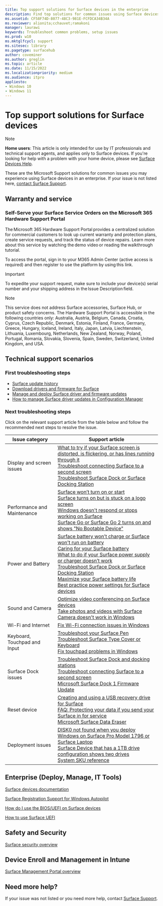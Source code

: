 ```yaml
---
title: Top support solutions for Surface devices in the enterprise
description: Find top solutions for common issues using Surface devices in the enterprise.
ms.assetid: CF58F74D-8077-48C3-981E-FCFDCA34B34A
ms.reviewer: alionita;cchauvet;ramakoni
manager: laurawi
keywords: Troubleshoot common problems, setup issues
ms.prod: w10
ms.mktglfcycl: support
ms.sitesec: library
ms.pagetype: surfacehub
author: coveminer
ms.author: greglin
ms.topic: article
ms.date: 11/15/2022
ms.localizationpriority: medium
ms.audience: itpro
appliesto:
- Windows 10
- Windows 11
---
```


# Top support solutions for Surface devices

> [!NOTE]
> **Home users**: This article is only intended for use by IT professionals and technical support agents, and applies only to Surface devices. If you're looking for help with a problem with your home device, please see [Surface Devices Help](https://support.microsoft.com/products/surface-devices).

These are the Microsoft Support solutions for common issues you may experience using Surface devices in an enterprise. If your issue is not listed here, [contact Surface Support](https://surface.com/help).

## Warranty and service

### Self-Serve your Surface Service Orders on the Microsoft 365 Hardware Support Portal

The Microsoft 365 Hardware Support Portal provides a centralized solution for commercial customers to look up current warranty and protection plans, create service requests, and track the status of device repairs. Learn more about this service by watching the demo video or reading the walkthrough tutorial.

To access the portal, sign in to your M365 Admin Center (active access is required) and then register to use the platform by using this link.

> [!IMPORTANT]
> To expedite your support request, make sure to include your device(s) serial number and your shipping address in the Issue Description field.

> [!NOTE]
> This service does not address Surface accessories, Surface Hub, or product safety concerns.
> The Hardware Support Portal is accessible in the following countries only: Australia, Austria, Belgium, Canada, Croatia, Cyprus, Czech Republic, Denmark, Estonia, Finland, France, Germany, Greece, Hungary, Iceland, Ireland, Italy, Japan, Latvia, Liechtenstein, Lithuania, Luxembourg, Netherlands, New Zealand, Norway, Poland, Portugal, Romania, Slovakia, Slovenia, Spain, Sweden, Switzerland, United Kingdom, and USA.

## Technical support scenarios

### First troubleshooting steps

- [Surface update history](https://support.microsoft.com/surface/surface-update-history-6036fff5-edec-c8ec-9796-a5633aac9488)
- [Download drivers and firmware for Surface](https://support.microsoft.com/surface/download-drivers-and-firmware-for-surface-09bb2e09-2a4b-cb69-0951-078a7739e120)
- [Manage and deploy Surface driver and firmware updates](manage-surface-driver-and-firmware-updates.md)
- [How to manage Surface driver updates in Configuration Manager](manage-surface-driver-updates-configuration-manager.md)

### Next troubleshooting steps

Click on the relevant support article from the table below and follow the recommended next steps to resolve the issue.

|Issue category|Support article|
|---|---|
|Display and screen issues|[What to try if your Surface screen is distorted, is flickering, or has lines running through it](https://support.microsoft.com/surface/what-to-try-if-your-surface-screen-is-distorted-is-flickering-or-has-lines-running-through-it-c64061ba-8c11-48fa-86ad-6ad9761061f6)<br/>[Troubleshoot connecting Surface to a second screen](https://support.microsoft.com/surface/troubleshoot-connecting-surface-to-a-second-screen-bc8f5121-a4cb-cf0b-5770-2df7a66a3b28)<br/>[Troubleshoot Surface Dock or Surface Docking Station](https://support.microsoft.com/surface/troubleshoot-surface-dock-or-surface-docking-station-2cbef2fb-b2d4-3bdd-4846-36dbbeb80abc)<br/>|
|Performance and Maintenance|[Surface won’t turn on or start](https://support.microsoft.com/surface/surface-won-t-turn-on-or-start-1e181652-3db8-5ca1-9649-7390fafb102a)<br/>[Surface turns on but is stuck on a logo screen](https://support.microsoft.com/surface/surface-turns-on-but-is-stuck-on-a-logo-screen-4fe887f3-ec11-89fd-c593-853d08877d70)<br/>[Windows doesn't respond or stops working on Surface](https://support.microsoft.com/surface/windows-doesn-t-respond-or-stops-working-on-surface-aad86fbf-2743-302d-7f0e-686703216b07#WindowsVersion=Windows_11)<br/>[Surface Go or Surface Go 2 turns on and shows "No Bootable Device"](https://support.microsoft.com/surface/surface-go-or-surface-go-2-turns-on-and-shows-no-bootable-device-5348cd7c-b417-4384-aad1-6d7db2642a9b)
|Power and Battery|[Surface battery won’t charge or Surface won't run on battery](https://support.microsoft.com/surface/surface-battery-won-t-charge-or-surface-won-t-run-on-battery-1886ca81-2516-2a44-4dfe-a879102a2278)<br/>[Caring for your Surface battery](https://support.microsoft.com/surface/caring-for-your-surface-battery-9ccdfa7b-d074-f629-425c-1c090ac66bed)<br/>[What to do if your Surface power supply or charger doesn’t work](https://support.microsoft.com/surface/what-to-do-if-your-surface-power-supply-or-charger-doesn-t-work-41742e23-8489-fb03-dcef-9f9a777e8df1)<br/>[Troubleshoot Surface Dock or Surface Docking Station](https://support.microsoft.com/surface/troubleshoot-surface-dock-or-surface-docking-station-2cbef2fb-b2d4-3bdd-4846-36dbbeb80abc)<br/>[Maximize your Surface battery life](https://support.microsoft.com/surface/maximize-your-surface-battery-life-45479867-a7fa-33dd-fc4d-6762e9b3b11a)<br/>[Best practice power settings for Surface devices](maintain-optimal-power-settings-on-surface-devices.md)
|Sound and Camera|[Optimize video conferencing on Surface devices](optimize-video-conferencing-on-surface.md)<br/>[Take photos and videos with Surface](https://support.microsoft.com/surface/take-photos-and-videos-with-surface-419d8113-79e4-bf93-ee8a-2225a55c44d5)<br/>[Camera doesn't work in Windows](https://support.microsoft.com/windows/camera-doesn-t-work-in-windows-32adb016-b29c-a928-0073-53d31da0dad5)
|Wi-Fi and Internet|[Fix Wi-Fi connection issues in Windows](https://support.microsoft.com/windows/fix-wi-fi-connection-issues-in-windows-9424a1f7-6a3b-65a6-4d78-7f07eee84d2c)|
|Keyboard, Touchpad and Input|[Troubleshoot your Surface Pen](https://support.microsoft.com/surface/troubleshoot-your-surface-pen-f1fc2b8a-ac5c-f728-0f99-3dc2e8943593)<br/>[Troubleshoot Surface Type Cover or Keyboard](https://support.microsoft.com/surface/troubleshoot-surface-type-cover-or-keyboard-c106b37d-f55a-4640-8cb2-8f1b2b0207ea)<br/>[Fix touchpad problems in Windows](https://support.microsoft.com/windows/fix-touchpad-problems-in-windows-30b498e5-0caa-9740-2b21-336ea75ee756)
|Surface Dock issues|[Troubleshoot Surface Dock and docking stations](https://support.microsoft.com/surface/troubleshoot-surface-dock-or-surface-docking-station-2cbef2fb-b2d4-3bdd-4846-36dbbeb80abc)<br/>[Troubleshoot connecting Surface to a second screen](https://support.microsoft.com/surface/troubleshoot-connecting-surface-to-a-second-screen-bc8f5121-a4cb-cf0b-5770-2df7a66a3b28)<br/>[Microsoft Surface Dock 1 Firmware Update](surface-dock-firmware-update.md)|
|Reset device|[Creating and using a USB recovery drive for Surface](https://support.microsoft.com/surface/creating-and-using-a-usb-recovery-drive-for-surface-677852e2-ed34-45cb-40ef-398fc7d62c07)<br/>[FAQ: Protecting your data if you send your Surface in for service](https://support.microsoft.com/surface/faq-protecting-your-data-if-you-send-your-surface-in-for-service-ec014576-841e-f865-7b2a-b363a75272f3)<br/>[Microsoft Surface Data Eraser](microsoft-surface-data-eraser.md)|
|Deployment issues|[DISK0 not found when you deploy Windows on Surface Pro Model 1796 or Surface Laptop](https://support.microsoft.com/topic/disk0-not-found-when-you-deploy-windows-on-a-surface-device-that-has-1tb-drive-configuration-a3a809a9-c181-ee24-93a8-0d9a0e6d5b89)<br/>[Surface Device that has a 1TB drive configuration shows two drives](https://support.microsoft.com/topic/surface-device-that-has-a-1tb-drive-configuration-shows-two-drives-ae6d68fa-5b07-d786-c05b-616e6c42c26e)<br/>[System SKU reference](surface-system-sku-reference.md)|

## Enterprise (Deploy, Manage, IT Tools)

[Surface devices documentation](get-started.yml)

[Surface Registration Support for Windows Autopilot](surface-autopilot-registration-support.md)

[How do I use the BIOS/UEFI on Surface devices](https://support.microsoft.com/surface/how-do-i-use-the-bios-uefi-on-surface-devices-0f5953d2-befa-3617-a0e5-9735945af774)

[How to use Surface UEFI](https://support.microsoft.com/surface/how-to-use-surface-uefi-df2c8942-dfa0-859d-4394-95f45eb1c3f9)

## Safety and Security

[Surface security overview](surface-security.md)

## Device Enroll and Management in Intune

[Surface Management Portal overview](surface-management-portal.md)

## Need more help?

If your issue was not listed or you need more help, contact [Surface Support](contact-surface-support.md).
